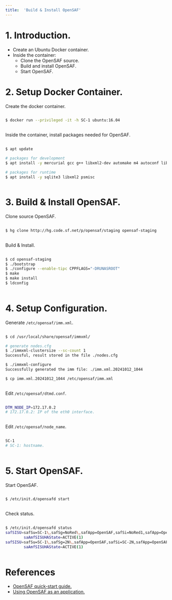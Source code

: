 ```yaml
---
title:  'Build & Install OpenSAF'
---
```



# 1. Introduction.
- Create an Ubuntu Docker container.
- Inside the container:
    - Clone the OpenSAF source.
    - Build and install OpenSAF.
    - Start OpenSAF.


# 2. Setup Docker Container.
Create the docker container.
```sh
    
$ docker run --privileged -it -h SC-1 ubuntu:16.04
  
```

Inside the container, install packages needed for OpenSAF.
```sh
  
$ apt update

# packages for development
$ apt install -y mercurial gcc g++ libxml2-dev automake m4 autoconf libtool pkg-config make python-dev libsqlite3-dev rpm vim

# packages for runtime
$ apt install -y sqlite3 libxml2 psmisc
  
```


# 3. Build & Install OpenSAF.
Clone source OpenSAF.
```sh
  
$ hg clone http://hg.code.sf.net/p/opensaf/staging opensaf-staging
  
```

Build & Install.
```sh
  
$ cd opensaf-staging
$ ./bootstrap
$ ./configure --enable-tipc CPPFLAGS="-DRUNASROOT"
$ make
$ make install
$ ldconfig
    
```


# 4. Setup Configuration.

Generate `/etc/opensaf/imm.xml`.
```sh
  
$ cd /usr/local/share/opensaf/immxml/

# generate nodes.cfg
$ ./immxml-clustersize --sc-count 1
Successful, result stored in the file ./nodes.cfg

$ ./immxml-configure
Successfully generated the imm file: ./imm.xml.20241012_1044

$ cp imm.xml.20241012_1044 /etc/opensaf/imm.xml
  
```


Edit `/etc/opensaf/dtmd.conf`.
```sh
  
DTM_NODE_IP=172.17.0.2
# 172.17.0.2: IP of the eth0 interface.
  
```


Edit `/etc/opensaf/node_name`.
```sh
  
SC-1
# SC-1: hostname.
  
```


# 5. Start OpenSAF.
Start OpenSAF.
```sh
   
$ /etc/init.d/opensafd start
   
```

Check status.
```sh
  
$ /etc/init.d/opensafd status
safSISU=safSu=SC-1\,safSg=NoRed\,safApp=OpenSAF,safSi=NoRed1,safApp=OpenSAF
        saAmfSISUHAState=ACTIVE(1)
safSISU=safSu=SC-1\,safSg=2N\,safApp=OpenSAF,safSi=SC-2N,safApp=OpenSAF
        saAmfSISUHAState=ACTIVE(1)
  
```


# References
- [OpenSAF quick-start guide.](https://sourceforge.net/p/opensaf/wiki/OpenSAF%20quick-start%20guide%20%28simulated%20cluster%29)
- [Using OpenSAF as an application.](https://sourceforge.net/p/opensaf/wiki/OpenSAF%20as%20an%20application)

